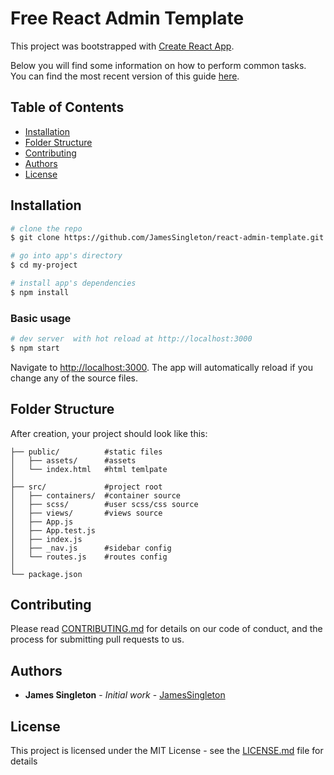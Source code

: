 # Free React Admin Template

This project was bootstrapped with [Create React App](https://github.com/facebookincubator/create-react-app).

Below you will find some information on how to perform common tasks.<br>
You can find the most recent version of this guide [here](https://github.com/facebookincubator/create-react-app/blob/master/packages/react-scripts/template/README.md).

## Table of Contents

* [Installation](#installation)
* [Folder Structure](#folder-structure)
* [Contributing](#contributing)
* [Authors](#authors)
* [License](#license)


## Installation

``` bash
# clone the repo
$ git clone https://github.com/JamesSingleton/react-admin-template.git my-project

# go into app's directory
$ cd my-project

# install app's dependencies
$ npm install
```

### Basic usage

``` bash
# dev server  with hot reload at http://localhost:3000
$ npm start
```

Navigate to [http://localhost:3000](http://localhost:3000). The app will automatically reload if you change any of the source files.


## Folder Structure

After creation, your project should look like this:

```
├── public/          #static files
│   ├── assets/      #assets
│   └── index.html   #html temlpate
│
├── src/             #project root
│   ├── containers/  #container source
│   ├── scss/        #user scss/css source
│   ├── views/       #views source
│   ├── App.js
│   ├── App.test.js
│   ├── index.js
│   ├── _nav.js      #sidebar config
│   └── routes.js    #routes config
│
└── package.json
```


## Contributing

Please read [CONTRIBUTING.md](https://github.com/JamesSingleton/react-admin-template/blob/master/CONTRIBUTING.md) for details on our code of conduct, and the process for submitting pull requests to us.


## Authors

* **James Singleton** - *Initial work* - [JamesSingleton](https://github.com/JamesSingleton)


## License

This project is licensed under the MIT License - see the [LICENSE.md](LICENSE.md) file for details
